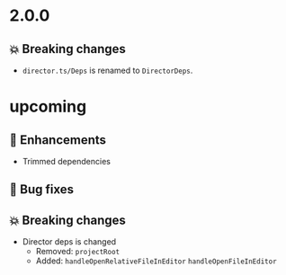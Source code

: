# 2.0.0

## :boom: Breaking changes

- `director.ts/Deps` is renamed to `DirectorDeps`.

# upcoming

## :tada: Enhancements

- Trimmed dependencies

## :bug: Bug fixes

## :boom: Breaking changes

- Director deps is changed
  - Removed: `projectRoot`
  - Added: `handleOpenRelativeFileInEditor` `handleOpenFileInEditor`
